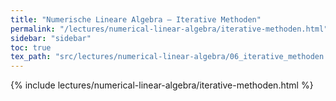 ```yaml
---
title: "Numerische Lineare Algebra – Iterative Methoden"
permalink: "/lectures/numerical-linear-algebra/iterative-methoden.html"
sidebar: "sidebar"
toc: true
tex_path: "src/lectures/numerical-linear-algebra/06_iterative_methoden.tex"
---
```


{% include lectures/numerical-linear-algebra/iterative-methoden.html %}
